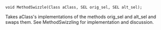     void MethodSwizzle(Class aClass, SEL orig_sel, SEL alt_sel);

Takes     aClass's implementations of the methods     orig_sel and     alt_sel and swaps them.  See MethodSwizzling for implementation and discussion.
